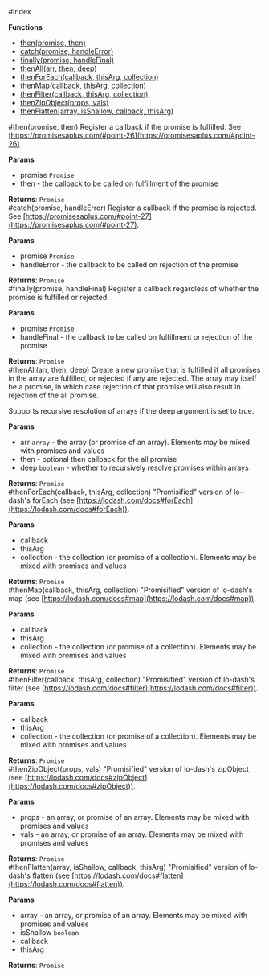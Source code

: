 #Index

**Functions**

* [then(promise, then)](#then)
* [catch(promise, handleError)](#catch)
* [finally(promise, handleFinal)](#finally)
* [thenAll(arr, then, deep)](#thenAll)
* [thenForEach(callback, thisArg, collection)](#thenForEach)
* [thenMap(callback, thisArg, collection)](#thenMap)
* [thenFilter(callback, thisArg, collection)](#thenFilter)
* [thenZipObject(props, vals)](#thenZipObject)
* [thenFlatten(array, isShallow, callback, thisArg)](#thenFlatten)
 
<a name="then"></a>
#then(promise, then)
Register a callback if the promise is fulfilled. See [https://promisesaplus.com/#point-26](https://promisesaplus.com/#point-26).

**Params**

- promise `Promise`  
- then  - the callback to be called on fulfillment of the promise  

**Returns**: `Promise`  
<a name="catch"></a>
#catch(promise, handleError)
Register a callback if the promise is rejected. See [https://promisesaplus.com/#point-27](https://promisesaplus.com/#point-27).

**Params**

- promise `Promise`  
- handleError  - the callback to be called on rejection of the promise  

**Returns**: `Promise`  
<a name="finally"></a>
#finally(promise, handleFinal)
Register a callback regardless of whether the promise is fulfilled or rejected.

**Params**

- promise `Promise`  
- handleFinal  - the callback to be called on fulfillment or rejection of the promise  

**Returns**: `Promise`  
<a name="thenAll"></a>
#thenAll(arr, then, deep)
Create a new promise that is fulfilled if all promises in the array are fulfilled, or rejected if any are rejected.The array may itself be a promise, in which case rejection of that promise will also result in rejection of the allpromise.Supports recursive resolution of arrays if the deep argument is set to true.

**Params**

- arr `array` - the array (or promise of an array). Elements may be mixed with promises and values  
- then  - optional then callback for the all promise  
- deep `boolean` - whether to recursively resolve promises within arrays  

**Returns**: `Promise`  
<a name="thenForEach"></a>
#thenForEach(callback, thisArg, collection)
"Promisified" version of lo-dash's forEach (see [https://lodash.com/docs#forEach](https://lodash.com/docs#forEach)).

**Params**

- callback   
- thisArg   
- collection  - the collection (or promise of a collection). Elements may be mixed with promises and values  

**Returns**: `Promise`  
<a name="thenMap"></a>
#thenMap(callback, thisArg, collection)
"Promisified" version of lo-dash's map (see [https://lodash.com/docs#map](https://lodash.com/docs#map)).

**Params**

- callback   
- thisArg   
- collection  - the collection (or promise of a collection). Elements may be mixed with promises and values  

**Returns**: `Promise`  
<a name="thenFilter"></a>
#thenFilter(callback, thisArg, collection)
"Promisified" version of lo-dash's filter (see [https://lodash.com/docs#filter](https://lodash.com/docs#filter)).

**Params**

- callback   
- thisArg   
- collection  - the collection (or promise of a collection). Elements may be mixed with promises and values  

**Returns**: `Promise`  
<a name="thenZipObject"></a>
#thenZipObject(props, vals)
"Promisified" version of lo-dash's zipObject (see [https://lodash.com/docs#zipObject](https://lodash.com/docs#zipObject)).

**Params**

- props  - an array, or promise of an array. Elements may be mixed with promises and values  
- vals  - an array, or promise of an array. Elements may be mixed with promises and values  

**Returns**: `Promise`  
<a name="thenFlatten"></a>
#thenFlatten(array, isShallow, callback, thisArg)
"Promisified" version of lo-dash's flatten (see [https://lodash.com/docs#flatten](https://lodash.com/docs#flatten)).

**Params**

- array  - an array, or promise of an array. Elements may be mixed with promises and values  
- isShallow `boolean`  
- callback   
- thisArg   

**Returns**: `Promise`  
